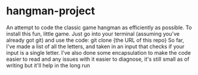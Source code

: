 # hangman-project
An attempt to code the classic game hangman as efficiently as possible.
To install this fun, little game. Just go into your terminal (assuming you've already got git) and use the code: git clone {the URL of this repo}
So far, I've made a list of all the letters, and taken in an input that checks if your input is a single letter.
I've also done some encapsulation to make the code easier to read and any issues with it easier to diagnose, it's still small as of writing but it'll help in the long run
